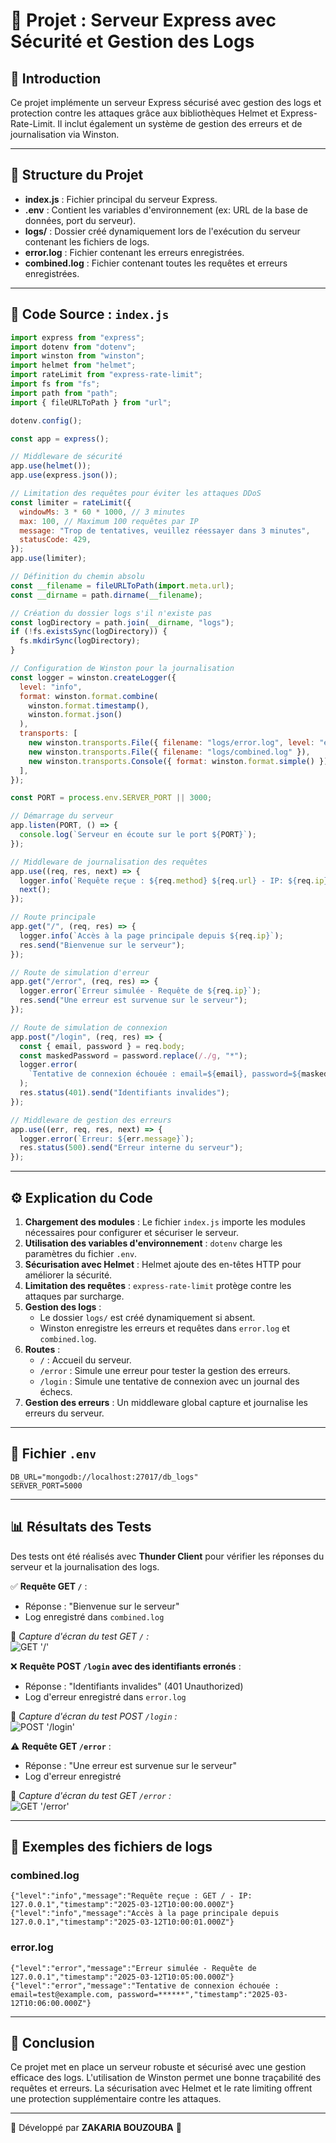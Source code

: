 # 📌 Projet : Serveur Express avec Sécurité et Gestion des Logs

## 📖 Introduction

Ce projet implémente un serveur Express sécurisé avec gestion des logs et protection contre les attaques grâce aux bibliothèques Helmet et Express-Rate-Limit. Il inclut également un système de gestion des erreurs et de journalisation via Winston.

---

## 📂 Structure du Projet

- **index.js** : Fichier principal du serveur Express.
- **.env** : Contient les variables d'environnement (ex: URL de la base de données, port du serveur).
- **logs/** : Dossier créé dynamiquement lors de l'exécution du serveur contenant les fichiers de logs.
- **error.log** : Fichier contenant les erreurs enregistrées.
- **combined.log** : Fichier contenant toutes les requêtes et erreurs enregistrées.

---

## 📝 Code Source : `index.js`

```javascript
import express from "express";
import dotenv from "dotenv";
import winston from "winston";
import helmet from "helmet";
import rateLimit from "express-rate-limit";
import fs from "fs";
import path from "path";
import { fileURLToPath } from "url";

dotenv.config();

const app = express();

// Middleware de sécurité
app.use(helmet());
app.use(express.json());

// Limitation des requêtes pour éviter les attaques DDoS
const limiter = rateLimit({
  windowMs: 3 * 60 * 1000, // 3 minutes
  max: 100, // Maximum 100 requêtes par IP
  message: "Trop de tentatives, veuillez réessayer dans 3 minutes",
  statusCode: 429,
});
app.use(limiter);

// Définition du chemin absolu
const __filename = fileURLToPath(import.meta.url);
const __dirname = path.dirname(__filename);

// Création du dossier logs s'il n'existe pas
const logDirectory = path.join(__dirname, "logs");
if (!fs.existsSync(logDirectory)) {
  fs.mkdirSync(logDirectory);
}

// Configuration de Winston pour la journalisation
const logger = winston.createLogger({
  level: "info",
  format: winston.format.combine(
    winston.format.timestamp(),
    winston.format.json()
  ),
  transports: [
    new winston.transports.File({ filename: "logs/error.log", level: "error" }),
    new winston.transports.File({ filename: "logs/combined.log" }),
    new winston.transports.Console({ format: winston.format.simple() }),
  ],
});

const PORT = process.env.SERVER_PORT || 3000;

// Démarrage du serveur
app.listen(PORT, () => {
  console.log(`Serveur en écoute sur le port ${PORT}`);
});

// Middleware de journalisation des requêtes
app.use((req, res, next) => {
  logger.info(`Requête reçue : ${req.method} ${req.url} - IP: ${req.ip}`);
  next();
});

// Route principale
app.get("/", (req, res) => {
  logger.info(`Accès à la page principale depuis ${req.ip}`);
  res.send("Bienvenue sur le serveur");
});

// Route de simulation d'erreur
app.get("/error", (req, res) => {
  logger.error(`Erreur simulée - Requête de ${req.ip}`);
  res.send("Une erreur est survenue sur le serveur");
});

// Route de simulation de connexion
app.post("/login", (req, res) => {
  const { email, password } = req.body;
  const maskedPassword = password.replace(/./g, "*");
  logger.error(
    `Tentative de connexion échouée : email=${email}, password=${maskedPassword}`
  );
  res.status(401).send("Identifiants invalides");
});

// Middleware de gestion des erreurs
app.use((err, req, res, next) => {
  logger.error(`Erreur: ${err.message}`);
  res.status(500).send("Erreur interne du serveur");
});
```

---

## ⚙️ Explication du Code

1. **Chargement des modules** : Le fichier `index.js` importe les modules nécessaires pour configurer et sécuriser le serveur.
2. **Utilisation des variables d'environnement** : `dotenv` charge les paramètres du fichier `.env`.
3. **Sécurisation avec Helmet** : Helmet ajoute des en-têtes HTTP pour améliorer la sécurité.
4. **Limitation des requêtes** : `express-rate-limit` protège contre les attaques par surcharge.
5. **Gestion des logs** :
   - Le dossier `logs/` est créé dynamiquement si absent.
   - Winston enregistre les erreurs et requêtes dans `error.log` et `combined.log`.
6. **Routes** :
   - `/` : Accueil du serveur.
   - `/error` : Simule une erreur pour tester la gestion des erreurs.
   - `/login` : Simule une tentative de connexion avec un journal des échecs.
7. **Gestion des erreurs** : Un middleware global capture et journalise les erreurs du serveur.

---

## 📝 Fichier `.env`

```
DB_URL="mongodb://localhost:27017/db_logs"
SERVER_PORT=5000
```

---

## 📊 Résultats des Tests

Des tests ont été réalisés avec **Thunder Client** pour vérifier les réponses du serveur et la journalisation des logs.

✅ **Requête GET `/`** :

- Réponse : "Bienvenue sur le serveur"
- Log enregistré dans `combined.log`

📸 _Capture d'écran du test GET `/` :_  
![GET '/'](screenshots/get.png)

❌ **Requête POST `/login` avec des identifiants erronés** :

- Réponse : "Identifiants invalides" (401 Unauthorized)
- Log d'erreur enregistré dans `error.log`

📸 _Capture d'écran du test POST `/login` :_  
![POST '/login'](screenshots/post_login.png)

⚠️ **Requête GET `/error`** :

- Réponse : "Une erreur est survenue sur le serveur"
- Log d'erreur enregistré

📸 _Capture d'écran du test GET `/error` :_  
![GET '/error'](screenshots/get_error.png)

---

## 📂 Exemples des fichiers de logs

### **combined.log**

```
{"level":"info","message":"Requête reçue : GET / - IP: 127.0.0.1","timestamp":"2025-03-12T10:00:00.000Z"}
{"level":"info","message":"Accès à la page principale depuis 127.0.0.1","timestamp":"2025-03-12T10:00:01.000Z"}
```

### **error.log**

```
{"level":"error","message":"Erreur simulée - Requête de 127.0.0.1","timestamp":"2025-03-12T10:05:00.000Z"}
{"level":"error","message":"Tentative de connexion échouée : email=test@example.com, password=******","timestamp":"2025-03-12T10:06:00.000Z"}
```

---

## 📌 Conclusion

Ce projet met en place un serveur robuste et sécurisé avec une gestion efficace des logs. L'utilisation de Winston permet une bonne traçabilité des requêtes et erreurs. La sécurisation avec Helmet et le rate limiting offrent une protection supplémentaire contre les attaques.

---

📌 Développé par **ZAKARIA BOUZOUBA** 🚀
